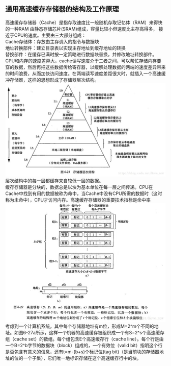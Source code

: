 ## 通用高速缓存存储器的结构及工作原理 ##  
高速缓存存储器（Cache）是指存取速度比一般随机存取记忆体（RAM）来得快的一种RAM 由静态存储芯片(SRAM)组成，容量比较小但速度比主存高得多， 接近于CPU的速度。主要由三大部分组成：  
Cache存储体：存放由主存调入的指令与数据块  
地址转换部件：建立目录表以实现主存地址到缓存地址的转换  
替换部件：在缓存已满时按一定策略进行数据块替换，并修改地址转换部件。  
CPU和内存的速度差异大，cache读写速度介于二者之间，可以帮忙存储内存要穿的数据，然后再把这些数据传给寄存器，以缓解处理数据的两端的速度差异带来的时间浪费，从而加快访问速度。在两端读写速度差距很大时，就插入一个高速缓冲存储器，这样的思想形成了存储器层次结构。  
![image](https://github.com/assassinmsq/ichw/blob/master/git%E7%85%A7%E7%89%87/git%E7%85%A7%E7%89%87/748551341675796541.jpg )
层次结构中的每一层都缓存来自较低一层的数据。  
缓存存储器是分块的，数据总是以块为基本单位在每一层之间传递。CPU在Cache中找到有用的数据被称为命中，当Cache中没有CPU所需的数据时（这时称为未命中），CPU才访问内存。高速缓存存储器的重要技术指标是命中率  
![image](https://github.com/assassinmsq/ichw/blob/master/git%E7%85%A7%E7%89%87/git%E7%85%A7%E7%89%87/%E5%BE%AE%E4%BF%A1%E5%9B%BE%E7%89%87_20181004184815.jpg)  
考虑到一个计算机系统，其中每个存储器地址有m位，形成M=2^m个不同的地址。如图6-27a所示，这样一个机器的高速缓存被组织成一个有S=2^s个高速缓存组（cache set）的数组。每个组包含E个高速缓存行（cache line）。每个行是由一个B=2^b字节的数据块（block）组成的，一个有效位（valid bit）指明这个行是否包含有意义的信息，还有t=m-(b+s)个标记位(tag bit)（是当前块的存储器地址的位的一个子集），它们唯一地标识存储在这个高速缓存行中的块。
